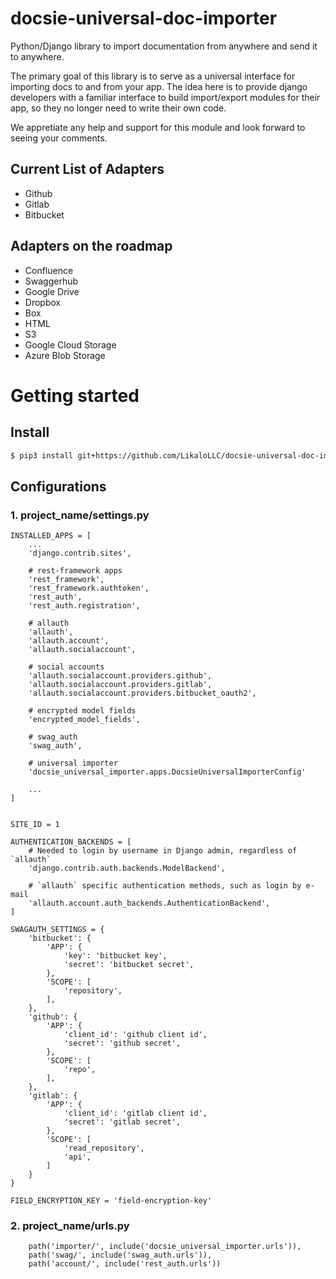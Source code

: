 # docsie-universal-doc-importer
Python/Django library to import documentation from anywhere and send it to anywhere. 

The primary goal of this library is to serve as a universal interface for importing docs to and from your app. The idea here is to provide django developers with a familiar 
interface to build import/export modules for their app, so they no longer need to write their own code. 

We appretiate any help and support for this module and look forward to seeing your comments. 


## Current List of Adapters
- Github
- Gitlab
- Bitbucket


## Adapters on the roadmap
- Confluence
- Swaggerhub
- Google Drive
- Dropbox
- Box
- HTML
- S3
- Google Cloud Storage
- Azure Blob Storage


# Getting started

## Install

```bash
$ pip3 install git+https://github.com/LikaloLLC/docsie-universal-doc-importer
```

## Configurations
### 1. project_name/settings.py
```
INSTALLED_APPS = [
    ...
    'django.contrib.sites',

    # rest-framework apps
    'rest_framework',
    'rest_framework.authtoken',
    'rest_auth',
    'rest_auth.registration',

    # allauth
    'allauth',
    'allauth.account',
    'allauth.socialaccount',

    # social accounts
    'allauth.socialaccount.providers.github',
    'allauth.socialaccount.providers.gitlab',
    'allauth.socialaccount.providers.bitbucket_oauth2',

    # encrypted model fields
    'encrypted_model_fields',

    # swag_auth
    'swag_auth',

    # universal importer
    'docsie_universal_importer.apps.DocsieUniversalImporterConfig'
    
    ...
]


SITE_ID = 1

AUTHENTICATION_BACKENDS = [
    # Needed to login by username in Django admin, regardless of `allauth`
    'django.contrib.auth.backends.ModelBackend',

    # `allauth` specific authentication methods, such as login by e-mail
    'allauth.account.auth_backends.AuthenticationBackend',
]

SWAGAUTH_SETTINGS = {
    'bitbucket': {
        'APP': {
            'key': 'bitbucket key',
            'secret': 'bitbucket secret',
        },
        'SCOPE': [
            'repository',
        ],
    },
    'github': {
        'APP': {
            'client_id': 'github client id',
            'secret': 'github secret',
        },
        'SCOPE': [
            'repo',
        ],
    },
    'gitlab': {
        'APP': {
            'client_id': 'gitlab client id',
            'secret': 'gitlab secret',
        },
        'SCOPE': [
            'read_repository',
            'api',
        ]
    }
}

FIELD_ENCRYPTION_KEY = 'field-encryption-key'
```

### 2. project_name/urls.py
```angular2html
    path('importer/', include('docsie_universal_importer.urls')),
    path('swag/', include('swag_auth.urls')),
    path('account/', include('rest_auth.urls'))
```
